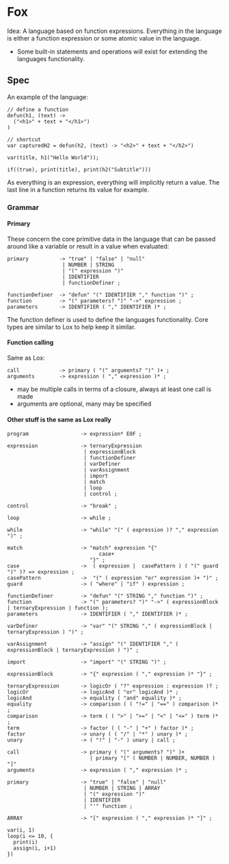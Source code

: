 # Fox

Idea: A language based on function expressions. Everything in the language is either a function expression or some atomic value in the language.

- Some built-in statements and operations will exist for extending the languages functionality.

## Spec

An example of the language:

```
// define a function
defun(h1, (text) ->
  ("<h1>" + text + "</h1>")
)

// shortcut
var capturedH2 = defun(h2, (text) -> "<h2>" + text + "</h2>")

var(title, h1("Hello World"));

if((true), print(title), print(h2("Subtitle")))
```

As everything is an expression, everything will implicitly return a value. The last line in a function returns its value for example.

### Grammar

#### Primary

These concern the core primitive data in the language that can be passed around like a variable or result in a value when evaluated:

```
primary          -> "true" | "false" | "null"
                  | NUMBER | STRING
                  | "(" expression ")"
                  | IDENTIFIER
                  | functionDefiner ;

functionDefiner  -> "defun" "(" IDENTIFIER "," function ")" ;
function         -> "(" parameters? ")" "->" expression ;
parameters       -> IDENTIFIER ( "," IDENTIFIER )* ;
```

The function definer is used to define the languages functionality. Core types are similar to Lox to help keep it similar.

#### Function calling

Same as Lox:

```
call             -> primary ( "(" arguments? ")" )+ ;
arguments        -> expression ( "," expression )* ;
```

- may be multiple calls in terms of a closure, always at least one call is made
- arguments are optional, many may be specified

#### Other stuff is the same as Lox really

```
program                 -> expression* EOF ;

expression              -> ternaryExpression 
                         | expressionBlock 
                         | functionDefiner
                         | varDefiner
                         | varAssignment 
                         | import 
                         | match 
                         | loop 
                         | control ;

control                 -> "break" ;

loop                    -> while ;

while                   -> "while" "(" ( expression )? "," expression ")" ;

match                   -> "match" expression "{"
                              case+
                           "}" ;
case                    ->  ( expression |  casePattern ) ( "(" guard ")" )? => expression ;
casePattern             ->  "(" ( expression "or" expression )+ ")" ;
guard                   -> ( "where" | "if" ) expression ;
                         
functionDefiner         -> "defun" "(" STRING "," function ")" ;
function                -> "(" parameters? ")" "->" ( expressionBlock | ternaryExpression | function );
parameters              -> IDENTIFIER ( "," IDENTIFIER )* ;

varDefiner              -> "var" "(" STRING "," ( expressionBlock | ternaryExpression ) ")" ;

varAssignment           -> "assign" "(" IDENTIFIER "," ( expressionBlock | ternaryExpression ) ")" ;

import                  -> "import" "(" STRING ")" ;

expressionBlock         -> "{" expression ( "," expression )* "}" ;

ternaryExpression       -> logicOr ( "?" expression : expression )? ;
logicOr                 -> logicAnd ( "or" logicAnd )* ;
logicAnd                -> equality ( "and" equality )* ;
equality                -> comparison ( ( "!=" | "==" ) comparison )* ;
comparison              -> term ( ( ">" | ">=" | "<" | "<=" ) term )* ;
term                    -> factor ( ( "-" | "+" ) factor )* ;
factor                  -> unary ( ( "/" | "*" ) unary )* ;
unary                   -> ( "!" | "-" ) unary | call ;

call                    -> primary ( "(" arguments? ")" )+ 
						   | primary "[" ( NUMBER | NUMBER, NUMBER ) "]"
arguments               -> expression ( "," expression )* ;

primary                 -> "true" | "false" | "null"
                         | NUMBER | STRING | ARRAY
                         | "(" expression ")"
                         | IDENTIFIER 
                         | "'" function ;

ARRAY                   -> "[" expression ( "," expression )* "]" ;
```

```
var(i, 1)
loop(i <= 10, {
  print(i)
  assign(i, i+1)
})
```
